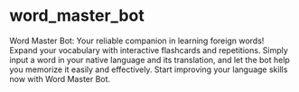 # word_master_bot
Word Master Bot: Your reliable companion in learning foreign words! Expand your vocabulary with interactive flashcards and repetitions. Simply input a word in your native language and its translation, and let the bot help you memorize it easily and effectively. Start improving your language skills now with Word Master Bot.
